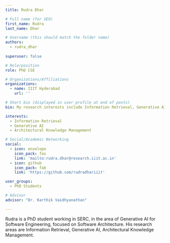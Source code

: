 ```yaml
---
title: Rudra Dhar

# Full name (for SEO)
first_name: Rudra
last_name: Dhar

# Username (this should match the folder name)
authors:
  - rudra_dhar
  
superuser: false

# Role/position
role: PhD CSE 

# Organizations/Affiliations
organizations:
  - name: IIIT Hyderabad
    url: ''

# Short bio (displayed in user profile at end of posts)
bio: My research interests include Information Retrieval, Generative AI, Architectural Knowledge Management

interests:
  - Information Retrieval
  - Generative AI
  - Architectural Knowledge Management

# Social/Academic Networking
social:
  - icon: envelope
    icon_pack: fas
    link: 'mailto:rudra.dhar@research.iiit.ac.in'
  - icon: github
    icon_pack: fab
    link: 'https://github.com/rudradhariiit'

user_groups:
  - PhD Students

# Advisor
advisor: "Dr. Karthik Vaidhyanathan"

---
```


Rudra is a PhD student working in SERC, in the area of Generative AI for Software Engineering, focused on Software Architecture. His research areas are Information Retrieval, Generative AI, Architectural Knowledge Management.
